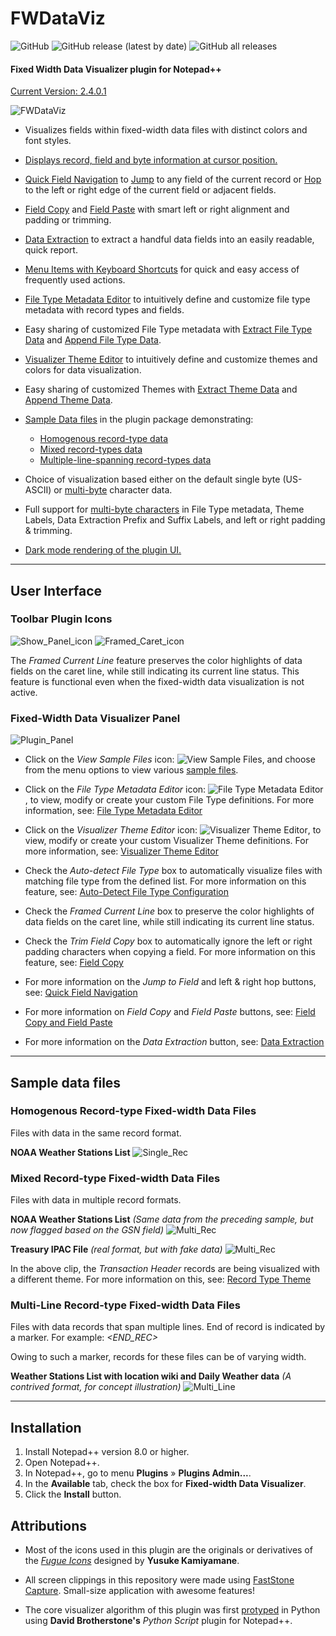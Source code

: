 # FWDataViz

![GitHub](https://img.shields.io/github/license/shriprem/FWDataViz) ![GitHub release (latest by date)](https://img.shields.io/github/v/release/shriprem/FWDataViz) ![GitHub all releases](https://img.shields.io/github/downloads/shriprem/FWDataViz/total)
#### Fixed Width Data Visualizer plugin for Notepad++
[Current Version: 2.4.0.1](https://github.com/shriprem/FWDataViz/blob/master/VersionHistory.md)

![FWDataViz](https://raw.githubusercontent.com/shriprem/FWDataViz/master/images/multi_rec_weather_stations.png)

* Visualizes fields within fixed-width data files with distinct colors and font styles.

* [Displays record, field and byte information at cursor position.](#fixed-width-data-visualizer-panel)

* [Quick Field Navigation](https://github.com/shriprem/FWDataViz/blob/master/docs/field_navigation.md) to [Jump](https://github.com/shriprem/FWDataViz/blob/master/docs/field_navigation.md#jump-to-field) to any field of the current record or [Hop](https://github.com/shriprem/FWDataViz/blob/master/docs/field_navigation.md#hop-field) to the left or right edge of the current field or adjacent fields.

* [Field Copy](https://github.com/shriprem/FWDataViz/blob/master/docs/field_copy_paste.md#field-copy) and [Field Paste](https://github.com/shriprem/FWDataViz/blob/master/docs/field_copy_paste.md#field-paste) with smart left or right alignment and padding or trimming.

* [Data Extraction](https://github.com/shriprem/FWDataViz/blob/master/docs/data_extract_dialog.md) to extract a handful data fields into an easily readable, quick report.

* [Menu Items with Keyboard Shortcuts](https://github.com/shriprem/FWDataViz/blob/master/docs/menu_shortcuts.md) for quick and easy access of frequently used actions.

* [File Type Metadata Editor](https://github.com/shriprem/FWDataViz/blob/master/docs/file_type_config_dialog.md) to intuitively define and customize file type metadata with record types and fields.

* Easy sharing of customized File Type metadata with [Extract File Type Data](https://github.com/shriprem/FWDataViz/blob/master/docs/file_type_extract_dialog.md) and [Append File Type Data](https://github.com/shriprem/FWDataViz/blob/master/docs/file_type_append_dialog.md).

* [Visualizer Theme Editor](https://github.com/shriprem/FWDataViz/blob/master/docs/theme_config_dialog.md) to intuitively define and customize themes and colors for data visualization.

* Easy sharing of customized Themes with [Extract Theme Data](https://github.com/shriprem/FWDataViz/blob/master/docs/theme_extract_dialog.md) and [Append Theme Data](https://github.com/shriprem/FWDataViz/blob/master/docs/theme_append_dialog.md).

* [Sample Data files](#sample-data-files) in the plugin package demonstrating:
   * [Homogenous record-type data](#homogenous-record-type-fixed-width-data-files)
   * [Mixed record-types data](#mixed-record-type-fixed-width-data-files)
   * [Multiple-line-spanning record-types data](#multi-line-record-type-fixed-width-data-files)

* Choice of visualization based either on the default single byte (US-ASCII) or [multi-byte](https://github.com/shriprem/FWDataViz/blob/master/docs/multibyte_character_data.md) character data.

* Full support for [multi-byte characters](https://github.com/shriprem/FWDataViz/blob/master/docs/multibyte_character_support.md) in File Type metadata, Theme Labels, Data Extraction Prefix and Suffix Labels, and left or right padding & trimming.

* [Dark mode rendering of the plugin UI.](https://github.com/shriprem/FWDataViz/blob/master/docs/dark_mode_ui.md)

---

## User Interface

### Toolbar Plugin Icons
![Show_Panel_icon](https://raw.githubusercontent.com/shriprem/FWDataViz/master/images/show_panel_toolbutton.png)
![Framed_Caret_icon](https://raw.githubusercontent.com/shriprem/FWDataViz/master/images/framed_caret_line_toolbutton.png)

The _Framed Current Line_ feature preserves the color highlights of data fields on the caret line, while still indicating its current line status. This feature is functional even when the fixed-width data visualization is not active.

### Fixed-Width Data Visualizer Panel
![Plugin_Panel](https://raw.githubusercontent.com/shriprem/FWDataViz/master/images/plugin_panel.png)

* Click on the _View Sample Files_ icon: ![View Sample Files](https://raw.githubusercontent.com/shriprem/FWDataViz/master/src/Resources/file_samples.bmp), and choose from the menu options to view various [sample files](#sample-data-files).

* Click on the _File Type Metadata Editor_ icon: ![File Type Metadata Editor](https://raw.githubusercontent.com/shriprem/FWDataViz/master/src/Resources/file_config.bmp), to view, modify or create your custom File Type definitions. For more information, see: [File Type Metadata Editor](https://github.com/shriprem/FWDataViz/blob/master/docs/file_type_config_dialog.md)

* Click on the _Visualizer Theme Editor_ icon: ![Visualizer Theme Editor](https://raw.githubusercontent.com/shriprem/FWDataViz/master/src/Resources/color_config.bmp), to view, modify or create your custom Visualizer Theme definitions. For more information, see: [Visualizer Theme Editor](https://github.com/shriprem/FWDataViz/blob/master/docs/theme_config_dialog.md)

* Check the _Auto-detect File Type_ box to automatically visualize files with matching file type from the defined list. For more information on this feature, see: [Auto-Detect File Type Configuration](https://github.com/shriprem/FWDataViz/blob/master/docs/auto_detect_file_type.md)

* Check the _Framed Current Line_ box to preserve the color highlights of data fields on the caret line, while still indicating its current line status.

* Check the _Trim Field Copy_ box to automatically ignore the left or right padding characters when copying a field. For more information on this feature, see: [Field Copy](https://github.com/shriprem/FWDataViz/blob/master/docs/field_copy_paste.md#field-copy)

* For more information on the _Jump to Field_ and left & right hop buttons, see: [Quick Field Navigation](https://github.com/shriprem/FWDataViz/blob/master/docs/field_navigation.md)

* For more information on _Field Copy_ and _Field Paste_ buttons, see: [Field Copy and Field Paste](https://github.com/shriprem/FWDataViz/blob/master/docs/field_copy_paste.md)

* For more information on the _Data Extraction_ button, see: [Data Extraction](https://github.com/shriprem/FWDataViz/blob/master/docs/data_extract_dialog.md)

---

## Sample data files

### Homogenous Record-type Fixed-width Data Files
Files with data in the same record format.

__NOAA Weather Stations List__
![Single_Rec](https://raw.githubusercontent.com/shriprem/FWDataViz/master/images/single_rec_weather_stations.png)


### Mixed Record-type Fixed-width Data Files
Files with data in multiple record formats.

__NOAA Weather Stations List__
_(Same data from the preceding sample, but now flagged based on the GSN field)_
![Multi_Rec](https://raw.githubusercontent.com/shriprem/FWDataViz/master/images/multi_rec_weather_stations.png)


__Treasury IPAC File__
_(real format, but with fake data)_
![Multi_Rec](https://raw.githubusercontent.com/shriprem/FWDataViz/master/images/multi_rec_ipac_file.png)

In the above clip, the _Transaction Header_ records are being visualized with a different theme. For more information on this, see: [Record Type Theme](https://github.com/shriprem/FWDataViz/blob/master/docs/record_type_theme.md)

### Multi-Line Record-type Fixed-width Data Files
Files with data records that span multiple lines. End of record is indicated by a marker. For example: _<END_REC>_

Owing to such a marker, records for these files can be of varying width.

__Weather Stations List with location wiki and Daily Weather data__ _(A contrived format, for concept illustration)_
![Multi_Line](https://raw.githubusercontent.com/shriprem/FWDataViz/master/images/multi_line_record_file.png)

---

## Installation
1. Install Notepad++ version 8.0 or higher.
2. Open Notepad++.
3. In Notepad++, go to menu **Plugins** » **Plugins Admin...**.
4. In the **Available** tab, check the box for **Fixed-width Data Visualizer**.
5. Click the **Install** button.

## Attributions
* Most of the icons used in this plugin are the originals or derivatives of the [*Fugue Icons*](https://p.yusukekamiyamane.com) designed by **Yusuke Kamiyamane**.

* All screen clippings in this repository were made using [FastStone Capture](https://www.faststone.org/FSCaptureDetail.htm). Small-size application with awesome features!
* The core visualizer algorithm of this plugin was first [protyped](https://github.com/shriprem/FWDataViz/blob/master/docs/Visualizer_prototype.py) in Python using **David Brotherstone's** *Python Script* plugin for Notepad++.
